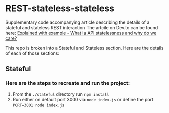 # REST-stateless-stateless
Supplementary code accompanying article describing the details of a stateful and stateless REST interaction
The artcile on Dev.to can be found here: [Explained with example - What is API statelessness and why do we care?](https://dev.to/abhichakra/explained-with-code-example-what-is-api-statelessness-and-why-do-we-care-4hm5-temp-slug-4939909?preview=8d5e0702e98df37b31e73714a3f9464e3696148753e8dfc241d05187d72fe1687b04b7a6f16f4218e10ad5a447b4524433a598c66a6396bc82b72632)

This repo is broken into a Stateful and Stateless section. Here are the details of each of those sections:

## Stateful
### Here are the steps to recreate and run the project: 
1. From the `./stateful` directory run `npm install`
2. Run either on default port 3000 via `node index.js` or define the port `PORT=3001 node index.js`
